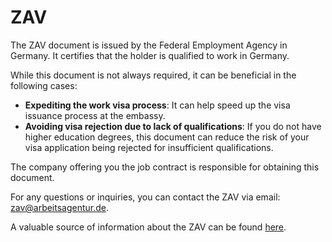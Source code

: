 # ZAV

The ZAV document is issued by the Federal Employment Agency in Germany. It certifies that the holder is qualified to work in Germany.

While this document is not always required, it can be beneficial in the following cases:

- **Expediting the work visa process**: It can help speed up the visa issuance process at the embassy.
- **Avoiding visa rejection due to lack of qualifications**: If you do not have higher education degrees, this document can reduce the risk of your visa application being rejected for insufficient qualifications.

The company offering you the job contract is responsible for obtaining this document.

For any questions or inquiries, you can contact the ZAV via email: [zav@arbeitsagentur.de](mailto:zav@arbeitsagentur.de).

A valuable source of information about the ZAV can be found [here](https://www3.arbeitsagentur.de/web/wcm/idc/groups/public/documents/webdatei/mdaw/mtaw/~edisp/l6019022dstbai397239.pdf).